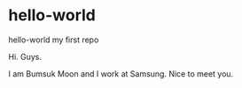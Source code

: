 # hello-world
hello-world my first repo

Hi. Guys.

I am Bumsuk Moon and I work at Samsung.
Nice to meet you.
